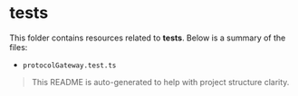 # __tests__

This folder contains resources related to **__tests__**. Below is a summary of the files:

- `protocolGateway.test.ts`

> This README is auto-generated to help with project structure clarity.
